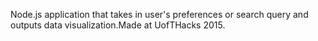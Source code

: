 Node.js application that takes in user's preferences or search query and outputs data visualization.Made at UofTHacks 2015.